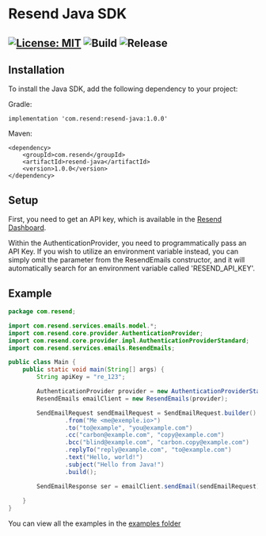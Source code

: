 # Resend Java SDK

[![License: MIT](https://img.shields.io/badge/License-MIT-blue.svg)](https://opensource.org/licenses/MIT)
![Build](https://github.com/resendlabs/resend-java/actions/workflows/ci.yml/badge.svg)
![Release](https://img.shields.io/github/release/resendlabs/resend-java.svg?style=flat-square)
---

## Installation

To install the Java SDK, add the following dependency to your project:

Gradle:

```
implementation 'com.resend:resend-java:1.0.0'
```

Maven:

```
<dependency>
    <groupId>com.resend</groupId>
    <artifactId>resend-java</artifactId>
    <version>1.0.0</version>
</dependency>

```
## Setup

First, you need to get an API key, which is available in the [Resend Dashboard](https://resend.com).

Within the AuthenticationProvider, you need to programmatically pass an API Key. If you wish to utilize an environment variable instead, you can simply omit the parameter from the ResendEmails constructor, and it will automatically search for an environment variable called 'RESEND_API_KEY'.

## Example

```java
package com.resend;

import com.resend.services.emails.model.*;
import com.resend.core.provider.AuthenticationProvider;
import com.resend.core.provider.impl.AuthenticationProviderStandard;
import com.resend.services.emails.ResendEmails;

public class Main {
    public static void main(String[] args) {
        String apiKey = "re_123";

        AuthenticationProvider provider = new AuthenticationProviderStandard(apiKey);
        ResendEmails emailClient = new ResendEmails(provider);

        SendEmailRequest sendEmailRequest = SendEmailRequest.builder()
                .from("Me <me@exemple.io>")
                .to("to@example", "you@example.com")
                .cc("carbon@example.com", "copy@example.com")
                .bcc("blind@example.com", "carbon.copy@example.com")
                .replyTo("reply@example.com", "to@example.com")
                .text("Hello, world!")
                .subject("Hello from Java!")
                .build();

        SendEmailResponse ser = emailClient.sendEmail(sendEmailRequest);
        
    }
}


```

You can view all the examples in the [examples folder](https://github.com/resendlabs/resend-java-example)
